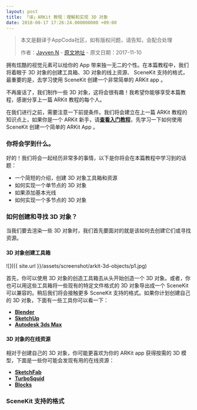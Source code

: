 ```yaml
---
layout: post
title: 「译」ARKit 教程：理解和实现 3D 对象
date: 2018-08-17 17:26:24.000000000 +09:00
---
```


> 本文是翻译于AppCoda社区，如有版权问题，请告知，会配合处理
>  
>  作者：[Jayven N](https://medium.com/@jayvenn)    -    [原文地址](https://www.appcoda.com/arkit-3d-object/)    -    原文日期：2017-11-10



拥有炫酷的视觉元素可以给你的 App 带来独一无二的个性。在本篇教程中，我们将着眼于 3D 对象的创建工具箱、3D 对象的线上资源、 SceneKit 支持的格式，最重要的是，去学习使用 SceneKit 创建一个非常简单的 ARKit app 。

不再废话了，我们制作一些 3D 对象，这将会很有趣！我希望你能够享受本篇教程，感谢分享上一篇 ARKit 教程的每个人。


在我们进行之前，需要注意一下前提条件。我们将会建立在上一篇 ARKit 教程的知识点上，如果你是一个 ARKit 新手，请[**查看入门教程**](https://emptywalker.github.io/2018/08/simple-arkit-demo/)，先学习一下如何使用 SceneKit 创建一个简单的 ARKit App 。

### 你将会学到什么。

好的！我们将会一起经历非常多的事情，以下是你将会在本篇教程中学习到的话题：

* 一个简短的介绍，创建 3D 对象工具箱和资源
* 如何实现一个单节点的 3D 对象
* 如果添加基本光线
* 如何实现一个多节点的 3D 对象

### 如何创建和寻找 3D 对象？

当我们要去渲染一些 3D 对象时，我们首先要面对的就是该如何去创建它们或寻找资源。

#### 3D 对象创建工具箱
![]({{  site.url  }}/assets/screenshot/arkit-3d-objects/p1.jpg)

首先，你可以使用 3D 对象的创造工具箱去从头开始创造一个 3D 对象。或者，你也可以用这些工具箱将一些现有的特定文件格式的 3D 对象导出成一个 SceneKit 可以兼容的。稍后我们将会接触更多 SceneKit 支持的格式。如果你计划创建自己的 3D 对象，下面有一些工具你可以看一下：
* [**Blender**](https://www.blender.org/)
* [**SketchUp**](https://www.sketchup.com/)
* [**Autodesk 3ds Max**](https://www.autodesk.com/products/3ds-max/overview)


#### 3D 对象的在线资源
相对于创建自己的 3D 对象，你可能更喜欢为你的 ARKit app 获得按需的 3D 模型，下面是一些你可能会发现有用的在线资源：
* [**SketchFab**](https://sketchfab.com/)
* [**TurboSquid**](https://www.turbosquid.com/)
* [**Blocks**](https://vr.google.com/blocks/)


### SceneKit 支持的格式




